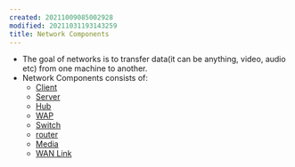 ```yaml
---
created: 20211009085002928
modified: 20211031193143259
title: Network Components
---
```


- The goal of networks is to transfer data(it can be anything, video, audio etc) from one machine to another.
- Network Components consists of:
  - [Client](#Client)
  - [Server](#Server)
  - [Hub](#Hub)
  - [WAP](#WAP)
  - [Switch](#Switch)
  - [router](#router)
  - [Media](#Media)
  - [WAN Link](#WAN%20Link)
